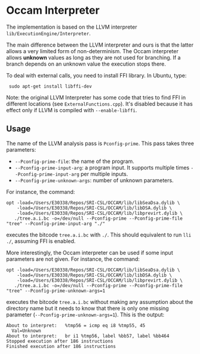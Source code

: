 # Occam Interpreter #

The implementation is based on the LLVM interpreter 
`lib/ExecutionEngine/Interpreter`.

The main difference between the LLVM interpreter and ours is that the
latter allows a very limited form of non-determinism. The Occam
interpreter allows __unknown__ values as long as they are not used for
branching. If a branch depends on an unknown value the execution stops
there.

To deal with external calls, you need to install FFI library. In
Ubuntu, type:

     sudo apt-get install libffi-dev


Note: the original LLVM Interpreter has some code that tries to find
FFI in different locations (see `ExternalFunctions.cpp`). It's
disabled because it has effect only if LLVM is compiled with
`--enable-libffi`.

## Usage ## 

The name of the LLVM analysis pass is `Pconfig-prime`.  This pass
takes three parameters:

- `--Pconfig-prime-file`: the name of the program.
- `--Pconfig-prime-input-arg`: a program input. It supports multiple times
  `--Pconfig-prime-input-arg` per multiple inputs. 
- `--Pconfig-prime-unknown-args`: number of unknown parameters.

For instance, the command:

```
opt -load=/Users/E30338/Repos/SRI-CSL/OCCAM/lib/libSeaDsa.dylib \
    -load=/Users/E30338/Repos/SRI-CSL/OCCAM/lib/libDSA.dylib \
	-load=/Users/E30338/Repos/SRI-CSL/OCCAM/lib/libprevirt.dylib \
   ./tree.a.i.bc -o=/dev/null --Pconfig-prime --Pconfig-prime-file "tree" --Pconfig-prime-input-arg "./" 

```

executes the bitcode `tree.a.i.bc` with `./`. This should equivalent
to run `lli ./`, assuming FFI is enabled.

More interestingly, the Occam interpreter can be used if some input
parameters are not given. For instance, the command:

```
opt -load=/Users/E30338/Repos/SRI-CSL/OCCAM/lib/libSeaDsa.dylib \
    -load=/Users/E30338/Repos/SRI-CSL/OCCAM/lib/libDSA.dylib \
	-load=/Users/E30338/Repos/SRI-CSL/OCCAM/lib/libprevirt.dylib \
   ./tree.a.i.bc -o=/dev/null --Pconfig-prime --Pconfig-prime-file "tree" --Pconfig-prime-unknown-args=1

```

executes the bitcode `tree.a.i.bc` without making any assumption about
the directory name but it needs to know that there is only one missing
parameter (`--Pconfig-prime-unknown-args=1`).  This is the output:

```
About to interpret:   %tmp56 = icmp eq i8 %tmp55, 45
  Val=Unknown
About to interpret:   br i1 %tmp56, label %bb57, label %bb464
Stopped execution after 186 instructions
Finished execution after 186 instructions

```




